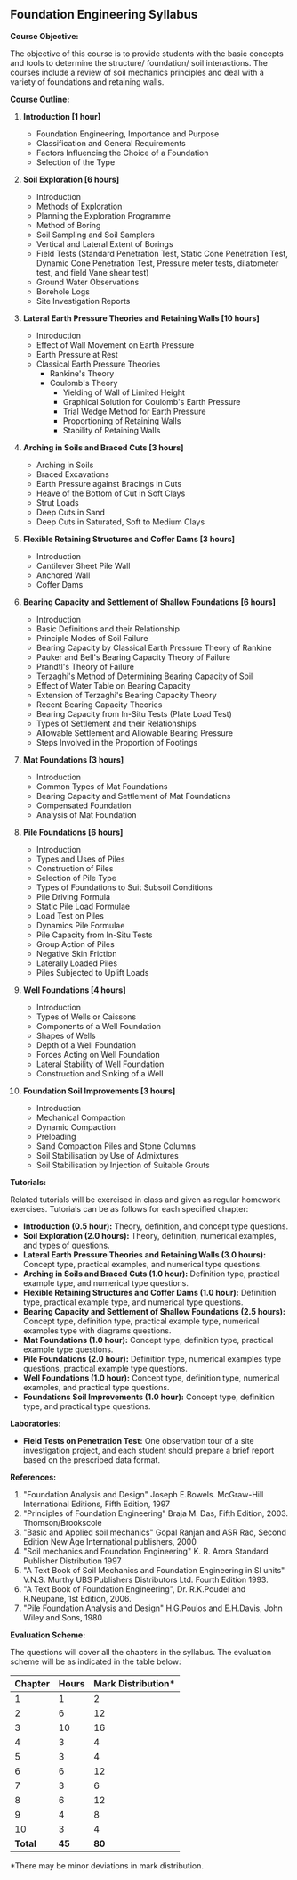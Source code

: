 ## Foundation Engineering Syllabus

**Course Objective:**

The objective of this course is to provide students with the basic concepts and tools to determine the structure/ foundation/ soil interactions. The courses include a review of soil mechanics principles and deal with a variety of foundations and retaining walls.

**Course Outline:**

1. **Introduction [1 hour]**
    * Foundation Engineering, Importance and Purpose
    * Classification and General Requirements
    * Factors Influencing the Choice of a Foundation
    * Selection of the Type

2. **Soil Exploration [6 hours]**
    * Introduction
    * Methods of Exploration
    * Planning the Exploration Programme
    * Method of Boring
    * Soil Sampling and Soil Samplers
    * Vertical and Lateral Extent of Borings
    * Field Tests (Standard Penetration Test, Static Cone Penetration Test, Dynamic Cone Penetration Test, Pressure meter tests, dilatometer test, and field Vane shear test)
    * Ground Water Observations
    * Borehole Logs
    * Site Investigation Reports

3. **Lateral Earth Pressure Theories and Retaining Walls [10 hours]**
    * Introduction
    * Effect of Wall Movement on Earth Pressure
    * Earth Pressure at Rest
    * Classical Earth Pressure Theories
        * Rankine's Theory
        * Coulomb's Theory
            * Yielding of Wall of Limited Height
            * Graphical Solution for Coulomb's Earth Pressure
            * Trial Wedge Method for Earth Pressure
            * Proportioning of Retaining Walls
            * Stability of Retaining Walls

4. **Arching in Soils and Braced Cuts [3 hours]**
    * Arching in Soils
    * Braced Excavations
    * Earth Pressure against Bracings in Cuts
    * Heave of the Bottom of Cut in Soft Clays
    * Strut Loads
    * Deep Cuts in Sand
    * Deep Cuts in Saturated, Soft to Medium Clays

5. **Flexible Retaining Structures and Coffer Dams [3 hours]**
    * Introduction
    * Cantilever Sheet Pile Wall
    * Anchored Wall
    * Coffer Dams

6. **Bearing Capacity and Settlement of Shallow Foundations [6 hours]**
    * Introduction
    * Basic Definitions and their Relationship
    * Principle Modes of Soil Failure
    * Bearing Capacity by Classical Earth Pressure Theory of Rankine
    * Pauker and Bell's Bearing Capacity Theory of Failure
    * Prandtl's Theory of Failure
    * Terzaghi's Method of Determining Bearing Capacity of Soil
    * Effect of Water Table on Bearing Capacity
    * Extension of Terzaghi's Bearing Capacity Theory
    * Recent Bearing Capacity Theories
    * Bearing Capacity from In-Situ Tests (Plate Load Test)
    * Types of Settlement and their Relationships
    * Allowable Settlement and Allowable Bearing Pressure
    * Steps Involved in the Proportion of Footings

7. **Mat Foundations [3 hours]**
    * Introduction
    * Common Types of Mat Foundations
    * Bearing Capacity and Settlement of Mat Foundations
    * Compensated Foundation
    * Analysis of Mat Foundation

8. **Pile Foundations [6 hours]**
    * Introduction
    * Types and Uses of Piles
    * Construction of Piles
    * Selection of Pile Type
    * Types of Foundations to Suit Subsoil Conditions
    * Pile Driving Formula
    * Static Pile Load Formulae
    * Load Test on Piles
    * Dynamics Pile Formulae
    * Pile Capacity from In-Situ Tests
    * Group Action of Piles
    * Negative Skin Friction
    * Laterally Loaded Piles
    * Piles Subjected to Uplift Loads

9. **Well Foundations [4 hours]**
    * Introduction
    * Types of Wells or Caissons
    * Components of a Well Foundation
    * Shapes of Wells
    * Depth of a Well Foundation
    * Forces Acting on Well Foundation
    * Lateral Stability of Well Foundation
    * Construction and Sinking of a Well

10. **Foundation Soil Improvements [3 hours]**
    * Introduction
    * Mechanical Compaction
    * Dynamic Compaction
    * Preloading
    * Sand Compaction Piles and Stone Columns
    * Soil Stabilisation by Use of Admixtures
    * Soil Stabilisation by Injection of Suitable Grouts

**Tutorials:**

Related tutorials will be exercised in class and given as regular homework exercises. Tutorials can be as follows for each specified chapter:

* **Introduction (0.5 hour):** Theory, definition, and concept type questions.
* **Soil Exploration (2.0 hours):** Theory, definition, numerical examples, and types of questions. 
* **Lateral Earth Pressure Theories and Retaining Walls (3.0 hours):** Concept type, practical examples, and numerical type questions.
* **Arching in Soils and Braced Cuts (1.0 hour):** Definition type, practical example type, and numerical type questions.
* **Flexible Retaining Structures and Coffer Dams (1.0 hour):** Definition type, practical example type, and numerical type questions.
* **Bearing Capacity and Settlement of Shallow Foundations (2.5 hours):** Concept type, definition type, practical example type, numerical examples type with diagrams questions.
* **Mat Foundations (1.0 hour):** Concept type, definition type, practical example type questions.
* **Pile Foundations (2.0 hour):** Definition type, numerical examples type questions, practical example type questions.
* **Well Foundations (1.0 hour):** Concept type, definition type, numerical examples, and practical type questions.
* **Foundations Soil Improvements (1.0 hour):** Concept type, definition type, and practical type questions.

**Laboratories:**

* **Field Tests on Penetration Test:** One observation tour of a site investigation project, and each student should prepare a brief report based on the prescribed data format.

**References:**

1. "Foundation Analysis and Design" Joseph E.Bowels. McGraw-Hill International Editions, Fifth Edition, 1997
2. "Principles of Foundation Engineering" Braja M. Das, Fifth Edition, 2003. Thomson/Brookscole
3. "Basic and Applied soil mechanics" Gopal Ranjan and ASR Rao, Second Edition New Age International publishers, 2000
4. "Soil mechanics and Foundation Engineering" K. R. Arora Standard Publisher Distribution 1997
5. "A Text Book of Soil Mechanics and Foundation Engineering in SI units" V.N.S. Murthy UBS Publishers Distributors Ltd. Fourth Edition 1993.
6. "A Text Book of Foundation Engineering", Dr. R.K.Poudel and R.Neupane, 1st Edition, 2006.
7. "Pile Foundation Analysis and Design" H.G.Poulos and E.H.Davis, John Wiley and Sons, 1980

**Evaluation Scheme:**

The questions will cover all the chapters in the syllabus. The evaluation scheme will be as indicated in the table below:

| Chapter | Hours | Mark Distribution* |
|---|---|---|
| 1 | 1 | 2 |
| 2 | 6 | 12 |
| 3 | 10 | 16 |
| 4 | 3 | 4 |
| 5 | 3 | 4 |
| 6 | 6 | 12 |
| 7 | 3 | 6 |
| 8 | 6 | 12 |
| 9 | 4 | 8 |
| 10 | 3 | 4 |
| **Total** | **45** | **80** |

*There may be minor deviations in mark distribution. 
